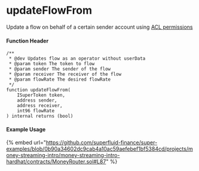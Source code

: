 # updateFlowFrom

Update a flow on behalf of a certain sender account using [ACL permissions](../../cfa-access-control-list-acl/)

#### Function Header

```solidity
/**
 * @dev Updates flow as an operator without userData
 * @param token The token to flow
 * @param sender The sender of the flow
 * @param receiver The receiver of the flow
 * @param flowRate The desired flowRate
 */
function updateFlowFrom(
    ISuperToken token,
    address sender,
    address receiver,
    int96 flowRate
) internal returns (bool)
```

#### Example Usage

{% embed url="https://github.com/superfluid-finance/super-examples/blob/0b90a34602dc9cab4a10ac59aefebef1bf5384cd/projects/money-streaming-intro/money-streaming-intro-hardhat/contracts/MoneyRouter.sol#L87" %}
